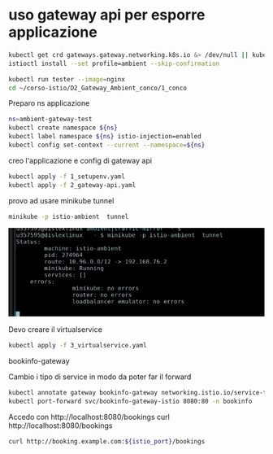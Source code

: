 # uso gateway api per esporre applicazione




```bash
kubectl get crd gateways.gateway.networking.k8s.io &> /dev/null || kubectl apply -f manifests/gateway-api-1.3.0-install.yaml
istioctl install --set profile=ambient --skip-confirmation
```

```bash
kubectl run tester --image=nginx
cd ~/corso-istio/D2_Gateway_Ambient_conco/1_conco
```
Preparo ns applicazione

```bash
ns=ambient-gateway-test
kubectl create namespace ${ns}
kubectl label namespace ${ns} istio-injection=enabled
kubectl config set-context --current --namespace=${ns}
```

creo l'applicazione e config di gateway api

```bash
kubectl apply -f 1_setupenv.yaml
kubectl apply -f 2_gateway-api.yaml
```

provo ad usare minikube tunnel

```bash
minikube -p istio-ambient  tunnel
```

![minikube-tunnel](minikube-tunnel.png)


Devo creare il virtualservice

```bash
kubectl apply -f 3_virtualservice.yaml
```

bookinfo-gateway


Cambio i tipo di service in modo da poter far il forward

```bash
kubectl annotate gateway bookinfo-gateway networking.istio.io/service-type=ClusterIP
kubectl port-forward svc/bookinfo-gateway-istio 8080:80 -n bookinfo
```

Accedo con http://localhost:8080/bookings
curl http://localhost:8080/bookings

```bash
curl http://booking.example.com:${istio_port}/bookings
```


